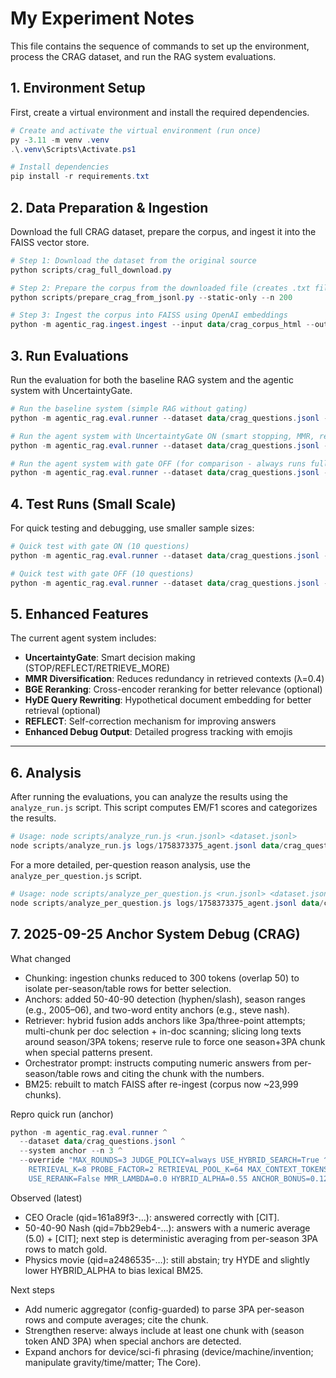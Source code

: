 # My Experiment Notes

This file contains the sequence of commands to set up the environment, process the CRAG dataset, and run the RAG system evaluations.

## 1. Environment Setup

First, create a virtual environment and install the required dependencies.

```powershell
# Create and activate the virtual environment (run once)
py -3.11 -m venv .venv
.\.venv\Scripts\Activate.ps1

# Install dependencies
pip install -r requirements.txt
```

## 2. Data Preparation & Ingestion

Download the full CRAG dataset, prepare the corpus, and ingest it into the FAISS vector store.

```powershell
# Step 1: Download the dataset from the original source
python scripts/crag_full_download.py

# Step 2: Prepare the corpus from the downloaded file (creates .txt files)
python scripts/prepare_crag_from_jsonl.py --static-only --n 200

# Step 3: Ingest the corpus into FAISS using OpenAI embeddings
python -m agentic_rag.ingest.ingest --input data/crag_corpus_html --out artifacts/crag_faiss --backend openai
```

## 3. Run Evaluations

Run the evaluation for both the baseline RAG system and the agentic system with UncertaintyGate.

```powershell
# Run the baseline system (simple RAG without gating)
python -m agentic_rag.eval.runner --dataset data/crag_questions.jsonl --system baseline --n 200

# Run the agent system with UncertaintyGate ON (smart stopping, MMR, reranking, HyDE, REFLECT)
python -m agentic_rag.eval.runner --dataset data/crag_questions.jsonl --system agent --gate-on --n 200

# Run the agent system with gate OFF (for comparison - always runs full rounds)
python -m agentic_rag.eval.runner --dataset data/crag_questions.jsonl --system agent --gate-off --n 200
```

## 4. Test Runs (Small Scale)

For quick testing and debugging, use smaller sample sizes:

```powershell
# Quick test with gate ON (10 questions)
python -m agentic_rag.eval.runner --dataset data/crag_questions.jsonl --system agent --gate-on --n 10

# Quick test with gate OFF (10 questions)
python -m agentic_rag.eval.runner --dataset data/crag_questions.jsonl --system agent --gate-off --n 10
```

## 5. Enhanced Features

The current agent system includes:
- **UncertaintyGate**: Smart decision making (STOP/REFLECT/RETRIEVE_MORE)
- **MMR Diversification**: Reduces redundancy in retrieved contexts (λ=0.4)
- **BGE Reranking**: Cross-encoder reranking for better relevance (optional)
- **HyDE Query Rewriting**: Hypothetical document embedding for better retrieval (optional)
- **REFLECT**: Self-correction mechanism for improving answers
- **Enhanced Debug Output**: Detailed progress tracking with emojis

---

## 6. Analysis

After running the evaluations, you can analyze the results using the `analyze_run.js` script. This script computes EM/F1 scores and categorizes the results.

```powershell
# Usage: node scripts/analyze_run.js <run.jsonl> <dataset.jsonl>
node scripts/analyze_run.js logs/1758373375_agent.jsonl data/crag_questions.jsonl
```

For a more detailed, per-question reason analysis, use the `analyze_per_question.js` script.

```powershell
# Usage: node scripts/analyze_per_question.js <run.jsonl> <dataset.jsonl>
node scripts/analyze_per_question.js logs/1758373375_agent.jsonl data/crag_questions.jsonl
```

## 7. 2025-09-25 Anchor System Debug (CRAG)

What changed
- Chunking: ingestion chunks reduced to 300 tokens (overlap 50) to isolate per-season/table rows for better selection.
- Anchors: added 50-40-90 detection (hyphen/slash), season ranges (e.g., 2005–06), and two-word entity anchors (e.g., steve nash).
- Retriever: hybrid fusion adds anchors like 3pa/three-point attempts; multi-chunk per doc selection + in-doc scanning; slicing long texts around season/3PA tokens; reserve rule to force one season+3PA chunk when special patterns present.
- Orchestrator prompt: instructs computing numeric answers from per-season/table rows and citing the chunk with the numbers.
- BM25: rebuilt to match FAISS after re-ingest (corpus now ~23,999 chunks).

Repro quick run (anchor)
```powershell
python -m agentic_rag.eval.runner ^
  --dataset data/crag_questions.jsonl ^
  --system anchor --n 3 ^
  --override "MAX_ROUNDS=3 JUDGE_POLICY=always USE_HYBRID_SEARCH=True ^
    RETRIEVAL_K=8 PROBE_FACTOR=2 RETRIEVAL_POOL_K=64 MAX_CONTEXT_TOKENS=1600 ^
    USE_RERANK=False MMR_LAMBDA=0.0 HYBRID_ALPHA=0.55 ANCHOR_BONUS=0.12"
```

Observed (latest)
- CEO Oracle (qid=161a89f3-…): answered correctly with [CIT].
- 50-40-90 Nash (qid=7bb29eb4-…): answers with a numeric average (5.0) + [CIT]; next step is deterministic averaging from per-season 3PA rows to match gold.
- Physics movie (qid=a2486535-…): still abstain; try HYDE and slightly lower HYBRID_ALPHA to bias lexical BM25.

Next steps
- Add numeric aggregator (config-guarded) to parse 3PA per-season rows and compute averages; cite the chunk.
- Strengthen reserve: always include at least one chunk with (season token AND 3PA) when special anchors are detected.
- Expand anchors for device/sci-fi phrasing (device/machine/invention; manipulate gravity/time/matter; The Core).
